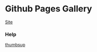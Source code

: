 # Github Pages Gallery

[Site](https://b-faze.github.io/gallery)

### Help

[thumbsup](https://thumbsup.github.io/)
